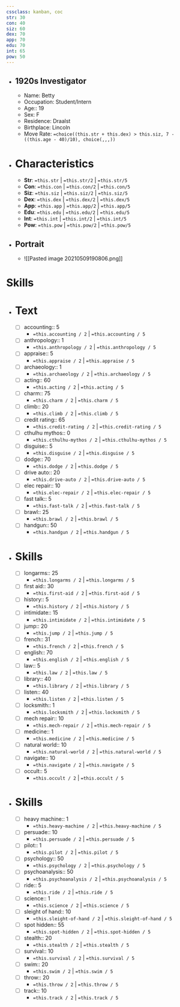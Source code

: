 ```yaml
---
cssclass: kanban, coc
str: 30
con: 40
siz: 60
dex: 70
app: 70
edu: 70
int: 65
pow: 50
---
```

- ## 1920s Investigator
	- Name: Betty
	- Occupation: Student/Intern
	- Age:: 19
	- Sex: F
	- Residence:  Draalst
	- Birthplace: Lincoln
	- Move Rate: `=choice((this.str + this.dex) > this.siz, 7 - ((this.age - 40)/10), choice(,,,))`
- # Characteristics
	- **Str**: `=this.str` | `=this.str/2` | `=this.str/5`
	- **Con**: `=this.con` | `=this.con/2` | `=this.con/5`
	- **Siz**: `=this.siz` | `=this.siz/2` | `=this.siz/5`
	- **Dex**: `=this.dex` | `=this.dex/2` | `=this.dex/5`
	- **App**: `=this.app` | `=this.app/2` | `=this.app/5`
	- **Edu**: `=this.edu` | `=this.edu/2` | `=this.edu/5`
	- **Int**: `=this.int` | `=this.int/2` | `=this.int/5`
	- **Pow**: `=this.pow` | `=this.pow/2` | `=this.pow/5`
- ## Portrait
	- ![[Pasted image 20210509190806.png]]
# Skills
- # Text
	- [ ] accounting:: 5
		- `=this.accounting / 2` | `=this.accounting / 5`
	- [ ] anthropology:: 1
		- `=this.anthropology / 2` | `=this.anthropology / 5`
	- [ ] appraise:: 5
		- `=this.appraise / 2` | `=this.appraise / 5`
	- [ ] archaeology:: 1
		- `=this.archaeology / 2` | `=this.archaeology / 5`
	- [ ] acting:: 60
		- `=this.acting / 2` | `=this.acting / 5`
	- [ ] charm:: 75
		- `=this.charm / 2` | `=this.charm / 5`
	- [ ] climb:: 20
		- `=this.climb / 2` | `=this.climb / 5`
	- [ ] credit rating:: 65
		- `=this.credit-rating / 2` | `=this.credit-rating / 5`
	- [ ] cthulhu mythos:: 0
		- `=this.cthulhu-mythos / 2` | `=this.cthulhu-mythos / 5`
	- [ ] disguise:: 5
		- `=this.disguise / 2` | `=this.disguise / 5`
	- [ ] dodge:: 70
		- `=this.dodge / 2` | `=this.dodge / 5`
	- [ ] drive auto:: 20
		- `=this.drive-auto / 2` | `=this.drive-auto / 5`
	- [ ] elec repair:: 10
		- `=this.elec-repair / 2` | `=this.elec-repair / 5`
	- [ ] fast talk:: 5
		- `=this.fast-talk / 2` | `=this.fast-talk / 5`
	- [ ] brawl:: 25
		- `=this.brawl / 2` | `=this.brawl / 5`
	- [ ] handgun:: 50
		- `=this.handgun / 2` | `=this.handgun / 5`
- # Skills

	- [ ] longarms:: 25
		- `=this.longarms / 2` | `=this.longarms / 5`
	- [ ] first aid:: 30
		- `=this.first-aid / 2` | `=this.first-aid / 5`
	- [ ] history:: 5
		- `=this.history / 2` | `=this.history / 5`
	- [ ] intimidate:: 15
		- `=this.intimidate / 2` | `=this.intimidate / 5`
	- [ ] jump:: 20
		- `=this.jump / 2` | `=this.jump / 5`
	- [ ] french:: 31
		- `=this.french / 2` | `=this.french / 5`
	- [ ] english:: 70
		- `=this.english / 2` | `=this.english / 5`
	- [ ] law:: 5
		- `=this.law / 2` | `=this.law / 5`
	- [ ] library:: 40
		- `=this.library / 2` | `=this.library / 5`
	- [ ] listen:: 40
		- `=this.listen / 2` | `=this.listen / 5`
	- [ ] locksmith:: 1
		- `=this.locksmith / 2` | `=this.locksmith / 5`
	- [ ] mech repair:: 10
		- `=this.mech-repair / 2` | `=this.mech-repair / 5`
	- [ ] medicine:: 1
		- `=this.medicine / 2` | `=this.medicine / 5`
	- [ ] natural world:: 10
		- `=this.natural-world / 2` | `=this.natural-world / 5`
	- [ ] navigate:: 10
		- `=this.navigate / 2` | `=this.navigate / 5`
	- [ ] occult:: 5
		- `=this.occult / 2` | `=this.occult / 5`
- # Skills

	- [ ] heavy machine:: 1
		- `=this.heavy-machine / 2` | `=this.heavy-machine / 5`
	- [ ] persuade:: 10
		- `=this.persuade / 2` | `=this.persuade / 5`
	- [ ] pilot:: 1
		- `=this.pilot / 2` | `=this.pilot / 5`
	- [ ] psychology:: 50
		- `=this.psychology / 2` | `=this.psychology / 5`
	- [ ] psychoanalysis:: 50
		- `=this.psychoanalysis / 2` | `=this.psychoanalysis / 5`
	- [ ] ride:: 5
		- `=this.ride / 2` | `=this.ride / 5`
	- [ ] science:: 1
		- `=this.science / 2` | `=this.science / 5`
	- [ ] sleight of hand:: 10
		- `=this.sleight-of-hand / 2` | `=this.sleight-of-hand / 5`
	- [ ] spot hidden:: 55
		- `=this.spot-hidden / 2` | `=this.spot-hidden / 5`
	- [ ] stealth:: 20
		- `=this.stealth / 2` | `=this.stealth / 5`
	- [ ] survival:: 10
		- `=this.survival / 2` | `=this.survival / 5`
	- [ ] swim:: 20
		- `=this.swim / 2` | `=this.swim / 5`
	- [ ] throw:: 20
		- `=this.throw / 2` | `=this.throw / 5`
	- [ ] track:: 10
		- `=this.track / 2` | `=this.track / 5`

